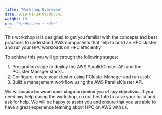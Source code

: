 ```yaml
---
title: "Workshop Overview"
date: 2019-01-24T09:05:54Z
weight: 10
pre: "<b>Welcome - </b>"
---
```



<!-- Amazon Web Services (AWS) provides the most elastic and scalable cloud infrastructure to run your [High Performance Computing (HPC) applications](https://aws.amazon.com/hpc/). With virtually unlimited capacity, engineers, researchers, and HPC system owners can innovate beyond the limitations of on-premises HPC infrastructure.

AWS delivers an integrated suite of services that provides everything you need to quickly and easily build and manage HPC clusters in the cloud to run the most compute intensive workloads across various industry verticals.

These workloads span the traditional HPC applications, like genomics, computational chemistry, financial risk modeling, computer aided engineering, weather prediction, and seismic imaging, as well as emerging applications, like machine learning, deep learning, and autonomous driving.

HPC on AWS removes the long wait times and lost productivity often associated with on-premises HPC clusters. Flexible configuration and virtually unlimited scalability allow you to grow and shrink your infrastructure as your workloads dictate, not the other way around. Additionally, with access to a broad portfolio of cloud-based services like data analytics, artificial intelligence (AI), and machine learning (ML), you can redefine traditional HPC workflows to innovate faster.

Today, more cloud-based HPC applications run on AWS than on any other cloud. -->

This workshop is is designed to get you familiar with the concepts and best practices to understand AWS components that help to build an HPC cluster and run your HPC workloads on HPC efficiently.

To achieve this you will go through the following stages:

1. Preparation stage to deploy the AWS ParallelCluster API and the PCluster Manager stacks.
2. Configure, create your cluster using PCluster Manager and run a job.
3. Build a management workflow using the AWS ParallelCluster API.

We will pause between each stage to remind you of key objectives. If you need any help during the workshop, do not hesitate to raise your hand and ask for help. We will be happy to assist you and ensure that you are able to have a great experience learning about HPC on AWS with us.
